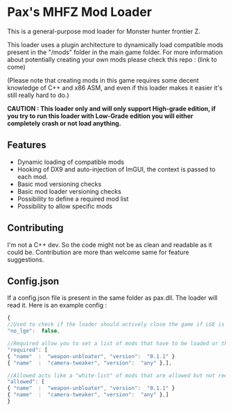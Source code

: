 # Pax's MHFZ Mod Loader

This is a general-purpose mod loader for Monster hunter frontier Z.

This loader uses a plugin architecture to dynamically load compatible mods present in the "/mods" folder in the main game folder. For more information about potentially creating your own mods please check this repo : (link to come)

(Please note that creating mods in this game requires some decent knowledge of C++ and x86 ASM, and even if this loader makes it easier it's still really hard to do.)

**CAUTION : This loader only and will only support High-grade edition, if you try to run this loader with Low-Grade edition you will either completely crash or not load anything.** 


## Features

- Dynamic loading of compatible mods
- Hooking of DX9 and auto-injection of ImGUI, the context is passed to each mod.
- Basic mod versioning checks
- Basic mod loader versioning checks
- Possibility to define a required mod list 
- Possibility to allow specific mods

## Contributing

I'm not a C++ dev. So the code might not be as clean and readable as it could be. Contribution are more than welcome same for feature suggestions.

## Config.json

If a config.json file is present in the same folder as pax.dll. The loader will read it. Here is an example config :

```js
{
//Used to check if the loader should actively close the game if LGE is detected
"no_lge":  false,

//Required allow you to set a list of mods that have to be loaded or the client will be closed
"required": [
{ "name"  :  "weapon-unbloater", "version":  "0.1.1" }
{ "name"  :  "camera-tweaker", "version":  "any" },],

//Allowed acts like a "white-list" of mods that are allowed but not required.
"allowed": [
{ "name"  :  "weapon-unbloater", "version":  "0.1.1" }
{ "name"  :  "camera-tweaker", "version":  "any" },]
}
```
